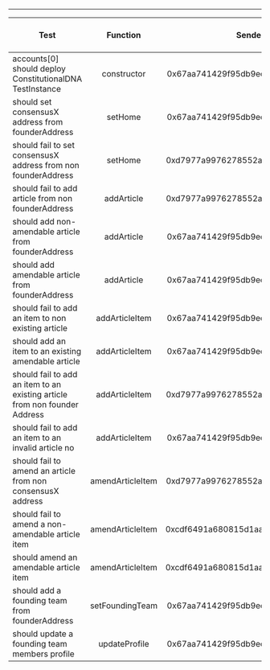 -------------------------------------
| Test   | Function |     Sender Address    | Test Time (ms) | Status | Txn Hash |
|-----|:-------:|:-------:| ------:|------:| :------ |
|accounts[0] should deploy ConstitutionalDNA TestInstance | constructor | 0x67aa741429f95db9ecb7b9e3a7810f13fa17efed | 38896 | passed | [0xec967c4d234f4877598cb21bbd33f1cc176f542863ba83af757f2fab2f51859d](https://testnet.etherscan.io/tx/0xec967c4d234f4877598cb21bbd33f1cc176f542863ba83af757f2fab2f51859d)|
|should set consensusX address from founderAddress | setHome | 0x67aa741429f95db9ecb7b9e3a7810f13fa17efed | 21848 | passed | [0x5cd3b8ae8ffe44cb32bce9cab862edd560cf24aca6ab3188a5d8853db51431ce](https://testnet.etherscan.io/tx/0x5cd3b8ae8ffe44cb32bce9cab862edd560cf24aca6ab3188a5d8853db51431ce)|
|should fail to set consensusX address from non founderAddress | setHome | 0xd7977a9976278552abd5fcea6fa013d2bfdb4b5a | 77294 | passed | [0x5f75e61c09bec92083e15ec283ecffdbec10a98d13459996deeb3422e4ecb4f0](https://testnet.etherscan.io/tx/0x5f75e61c09bec92083e15ec283ecffdbec10a98d13459996deeb3422e4ecb4f0)|
|should fail to add article from non founderAddress | addArticle | 0xd7977a9976278552abd5fcea6fa013d2bfdb4b5a | 82392 | passed | [0xf49f2391002053153b8a98fa95ea747918e2c4f612ef006ceac84281df66798a](https://testnet.etherscan.io/tx/0xf49f2391002053153b8a98fa95ea747918e2c4f612ef006ceac84281df66798a)|
|should add non-amendable article from founderAddress | addArticle | 0x67aa741429f95db9ecb7b9e3a7810f13fa17efed | 5432 | passed | [0x1c141682aff82b1db70a1acb3e383119693d07c6ff4dd27f3874ff0f75e389dd](https://testnet.etherscan.io/tx/0x1c141682aff82b1db70a1acb3e383119693d07c6ff4dd27f3874ff0f75e389dd)|
|should add amendable article from founderAddress | addArticle | 0x67aa741429f95db9ecb7b9e3a7810f13fa17efed | 65012 | passed | [0x2e3938570dae9acefdbbe0d27df342478370ce025a4014b96f7efd0e02c24960](https://testnet.etherscan.io/tx/0x2e3938570dae9acefdbbe0d27df342478370ce025a4014b96f7efd0e02c24960)|
|should fail to add an item to non existing article | addArticleItem | 0x67aa741429f95db9ecb7b9e3a7810f13fa17efed | 64319 | passed | [0x8ae8a15a6d1a1c353be8ac736e3e8b1d0f2e3fae1b2bd4972f5037b477b7425f](https://testnet.etherscan.io/tx/0x8ae8a15a6d1a1c353be8ac736e3e8b1d0f2e3fae1b2bd4972f5037b477b7425f)|
|should add an item to an existing amendable article | addArticleItem | 0x67aa741429f95db9ecb7b9e3a7810f13fa17efed | 31822 | passed | [0xe806d0bd53c71007799dfad4f7bd0980e7b9bdde9f2f9b910463ef9d050798ae](https://testnet.etherscan.io/tx/0xe806d0bd53c71007799dfad4f7bd0980e7b9bdde9f2f9b910463ef9d050798ae)|
|should fail to add an item to an existing article from non founder Address | addArticleItem | 0xd7977a9976278552abd5fcea6fa013d2bfdb4b5a | 12263 | passed | [0xae60ff394b17a9481c12d60d4af25485d7946aee0bcfa73f1acdda8286e11100](https://testnet.etherscan.io/tx/0xae60ff394b17a9481c12d60d4af25485d7946aee0bcfa73f1acdda8286e11100)|
|should fail to add an item to an invalid article no | addArticleItem | 0x67aa741429f95db9ecb7b9e3a7810f13fa17efed | 53058 | passed | [0x2cec907f554fd7dc3b57ac0387353a93559b4d088718f476be71053ee4974050](https://testnet.etherscan.io/tx/0x2cec907f554fd7dc3b57ac0387353a93559b4d088718f476be71053ee4974050)|
|should fail to amend an article from non consensusX address | amendArticleItem | 0xd7977a9976278552abd5fcea6fa013d2bfdb4b5a | 22512 | passed | [0x819b8e9d2a7d9cae4f585284d559d8c8a5382c406f606d5d99ee756dcdb614f1](https://testnet.etherscan.io/tx/0x819b8e9d2a7d9cae4f585284d559d8c8a5382c406f606d5d99ee756dcdb614f1)|
|should fail to amend a non-amendable article item | amendArticleItem | 0xcdf6491a680815d1aabad51e58fc403651f4bb60 | 33802 | passed | [0x4535954cdf1580f4c16cc9ff5270120af8c25729d0a04f2a28533708b453ae32](https://testnet.etherscan.io/tx/0x4535954cdf1580f4c16cc9ff5270120af8c25729d0a04f2a28533708b453ae32)|
|should amend an amendable article item | amendArticleItem | 0xcdf6491a680815d1aabad51e58fc403651f4bb60 | 27704 | passed | [0x0a2d48f01c9a7e1a1448bf5f5557b199d28caafeba08dae2b8326e92a126b00d](https://testnet.etherscan.io/tx/0x0a2d48f01c9a7e1a1448bf5f5557b199d28caafeba08dae2b8326e92a126b00d)|
|should add a founding team from founderAddress | setFoundingTeam | 0x67aa741429f95db9ecb7b9e3a7810f13fa17efed |  | failed | [0x253b9d6156e8b60c60bdafd5f4dd34f06003cf468d64f39a118a6e0ac6c7d895](https://testnet.etherscan.io/tx/0x253b9d6156e8b60c60bdafd5f4dd34f06003cf468d64f39a118a6e0ac6c7d895)|
|should update a founding team members profile | updateProfile | 0x67aa741429f95db9ecb7b9e3a7810f13fa17efed | 29829 | passed | [0xbc564748b078e6d1fdded49f5e25f41fd8018668b8f1b0148fb5f3bc52016ce8](https://testnet.etherscan.io/tx/0xbc564748b078e6d1fdded49f5e25f41fd8018668b8f1b0148fb5f3bc52016ce8)|
